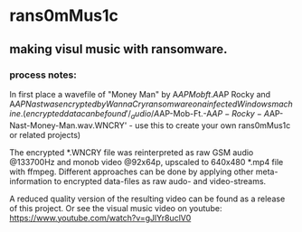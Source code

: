 # rans0mMus1c

## making visul music with ransomware. 

### process notes:

In first place a wavefile of "Money Man" by A$AP Mob ft. A$AP Rocky and A$AP Nast was encrypted by WannaCry ransomware on a infected Windows machine. 
(encrypted data can be found '/_audio/A$AP-Mob-Ft.-A$AP-Rocky-A$AP-Nast-Money-Man.wav.WNCRY' - use this to create your 
own rans0mMus1c or related projects) 

The encrypted *.WNCRY file was reinterpreted as raw GSM audio @133700Hz and monob video @92x64p, upscaled to 640x480 *.mp4 file with ffmpeg.
Different approaches can be done by applying other meta-information to encrypted data-files as raw audo- and video-streams.

A reduced quality version of the resulting video can be found as a release of this project.
Or see the visual music video on youtube: https://www.youtube.com/watch?v=gJlYr8uclV0 
